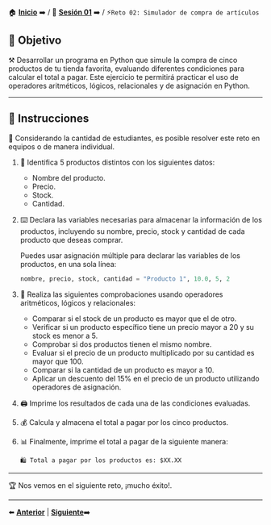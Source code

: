 🏠 [**Inicio**](../../Readme.md) ➡️ / 📖 [**Sesión 01**](../Readme.md) ➡️ / ⚡`Reto 02: Simulador de compra de artículos`

## 🎯 Objetivo

⚒️ Desarrollar un programa en Python que simule la compra de cinco productos de tu tienda favorita, evaluando diferentes condiciones para calcular el total a pagar. Este ejercicio te permitirá practicar el uso de operadores aritméticos, lógicos, relacionales y de asignación en Python.

---

## 📝 Instrucciones

👥 Considerando la cantidad de estudiantes, es posible resolver este reto en equipos o de manera individual.

1. 🛒 Identifica 5 productos distintos con los siguientes datos:
   - Nombre del producto.
   - Precio.
   - Stock.
   - Cantidad.

2. ⌨️ Declara las variables necesarias para almacenar la información de los productos, incluyendo su nombre, precio, stock y cantidad de cada producto que deseas comprar.

   Puedes usar asignación múltiple para declarar las variables de los productos, en una sola línea:

   ```python
   nombre, precio, stock, cantidad = "Producto 1", 10.0, 5, 2
   ```


3. 🧮 Realiza las siguientes comprobaciones usando operadores aritméticos, lógicos y relacionales:
   - Comparar si el stock de un producto es mayor que el de otro.
   - Verificar si un producto específico tiene un precio mayor a 20 y su stock es menor a 5.
   - Comprobar si dos productos tienen el mismo nombre.
   - Evaluar si el precio de un producto multiplicado por su cantidad es mayor que 100.
   - Comparar si la cantidad de un producto es mayor a 10.
   - Aplicar un descuento del 15% en el precio de un producto utilizando operadores de asignación.

4. 🖨️ Imprime los resultados de cada una de las condiciones evaluadas.

5. 💰 Calcula y almacena el total a pagar por los cinco productos.

6. 📊 Finalmente, imprime el total a pagar de la siguiente manera:

   ```plaintext
   🛍️ Total a pagar por los productos es: $XX.XX
   ```

---

🏆 Nos vemos en el siguiente reto, ¡mucho éxito!.

---

⬅️ [**Anterior**](../Readme.md) | [**Siguiente**](../Ejemplo-03/Readme.md)➡️